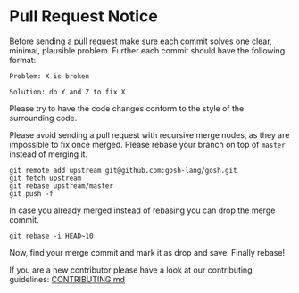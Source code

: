 # Pull Request Notice

Before sending a pull request make sure each commit solves one clear, minimal,
plausible problem. Further each commit should have the following format:

```
Problem: X is broken

Solution: do Y and Z to fix X
```

Please try to have the code changes conform to the style of the surrounding code.

Please avoid sending a pull request with recursive merge nodes, as they
are impossible to fix once merged. Please rebase your branch on
top of `master` instead of merging it.

```
git remote add upstream git@github.com:gosh-lang/gosh.git
git fetch upstream
git rebase upstream/master
git push -f
```

In case you already merged instead of rebasing you can drop the merge commit.

```
git rebase -i HEAD~10
```

Now, find your merge commit and mark it as drop and save. Finally rebase!

If you are a new contributor please have a look at our contributing guidelines:
[CONTRIBUTING.md](../CONTRIBUTING.md)
